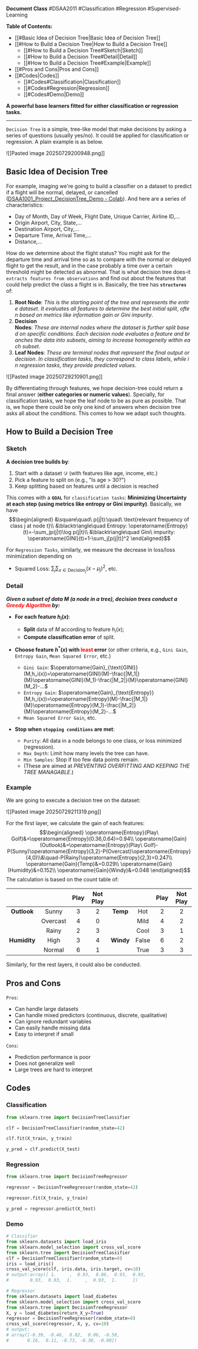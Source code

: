 
**Document Class** #DSAA2011  #Classification  #Regression  #Supervised-Learning 

**Table of Contents:**
- [[#Basic Idea of Decision Tree|Basic Idea of Decision Tree]]
- [[#How to Build a Decision Tree|How to Build a Decision Tree]]
	- [[#How to Build a Decision Tree#Sketch|Sketch]]
	- [[#How to Build a Decision Tree#Detail|Detail]]
	- [[#How to Build a Decision Tree#Example|Example]]
- [[#Pros and Cons|Pros and Cons]]
- [[#Codes|Codes]]
	- [[#Codes#Classification|Classification]]
	- [[#Codes#Regression|Regression]]
	- [[#Codes#Demo|Demo]]

**A powerful base learners fitted for either classification or regression tasks.**

---
`Decision Tree` is a simple, tree-like model that make decisions by asking a series of questions (usually yes/no). It could be applied for classification or regression. A plain example is as below.

![[Pasted image 20250729200948.png]]

## Basic Idea of Decision Tree

For example, imaging we're going to build a classifier on a dataset to predict if a flight will be normal, delayed, or cancelled ([DSAA1001_Project_DecisionTree_Demo - Colab](https://colab.research.google.com/drive/1bZcryXzMgBun7aheC2LptQvX45cTy1od#scrollTo=nMILeAyctVX7)). And here are a series of characteristics:
- Day of Month, Day of Week, Flight Date, Unique Carrier, Airline ID,...
- Origin Airport, City, State,...
- Destination Airport, City,...
- Departure Time, Arrival Time,...
- Distance,...

How do we determine about the flight status? You might ask for the departure time and arrival time so as to compare with the normal or delayed flight to get the result, and in the case probably a time over a certain threshold might be detected as abnormal. That is what decision tree does-it `extracts features from observations` and find out about the features that could help predict the class a flight is in. Basically, the tree has **`structures`** of:

1. **Root Node**: _This_ _is_ _the_ _starting_ _point_ _of_ _the_ _tree_ _and_ _represents_ _the_ _entire_ _dataset_. _It_ _evaluates_ _all_ _features_ _to_ _determine_ _the_ _best_ _initial_ _split_, _often_ _based_ _on_ _metrics_ _like_ _information_ _gain_ _or_ _Gini_ _impurity_.
2. **Decision Nodes**: _These_ _are_ _internal_ _nodes_ _where_ _the_ _dataset_ _is_ _further_ _split_ _based_ _on_ _specific_ _conditions_. _Each_ _decision_ _node_ _evaluates_ _a_ _feature_ _and_ _branches_ _the_ _data_ _into_ _subsets_, _aiming_ _to_ _increase_ _homogeneity_ _within_ _each_ _subset_.
3. **Leaf Nodes**: _These_ _are_ _terminal_ _nodes_ _that_ _represent_ _the_ _final_ _output_ _or_ _decision_. _In_ _classification_ _tasks_, _they_ _correspond_ _to_ _class_ _labels_, _while_ _in_ _regression_ _tasks_, _they_ _provide_ _predicted_ _values_.

![[Pasted image 20250729210901.png]]

By differentiating through features, we hope decision-tree could return a final answer (**either categories or numeric values**). Specially, for classification tasks, we hope the leaf node to be as pure as possible. That is, we hope there could be only one kind of answers when decision tree asks all about the conditions. This comes to how we adapt such thoughts.

## How to Build a Decision Tree

### Sketch

**A decision tree builds by**:
1. Start with a dataset $\mathcal{D}$ (with features like age, income, etc.)
2. Pick a feature to split on (e.g., "Is age > 30?")
3. Keep splitting based on features until a decision is reached

This comes with a **`GOAL`** for `classification tasks`:
**Minimizing Uncertainty at each step (using metrics like entropy or Gini impurity)**. Basically, we have
$$\begin{aligned}
&\square\quad\ p(j|t):\quad\ \text{relevant frequency of class j at node t}\\
&\blacktriangle\quad Entropy: \operatorname{Entropy}(t)=-\sum_jp(j|t)\log p(j|t)\\
&\blacktriangle\quad Gini\ impurity: \operatorname{GINI}(t)=1-\sum_j[p(j|t)]^2
\end{aligned}$$

For `Regression Tasks`, similarly, we measure the decrease in loss/loss minimization depending on
- Squared Loss: $\sum_j\sum_{x\in \text{Decision}_j}(x-\mu_j)^2$, etc.

### Detail

***Given a subset of data $M$ (a node in a tree), decision trees conduct a <font color=red>Greedy Algorithm</font> by:***

- **For each feature $h_i(x)$**:
	- **Split** data of $M$ according to feature $h_i(x)$;
	- **Compute classification error** of split.
	
- **Choose feature $h^*(x)$ with <font color=red>least</font> error** (or other criteria, e.g., `Gini Gain`, `Entropy Gain`, `Mean Squared Error`, etc.)
	- `Gini Gain`: $\operatorname{Gain}_{\text{GINI}}(M,h_i(x))=\operatorname{GINI}(M)-\frac{|M_1|}{M}\operatorname{GINI}(M_1)-\frac{|M_2|}{M}\operatorname{GINI}(M_2)-...$
	- `Entropy Gain`: $\operatorname{Gain}_{\text{Entropy}}(M,h_i(x))=\operatorname{Entropy}(M)-\frac{|M_1|}{M}\operatorname{Entropy}(M_1)-\frac{|M_2|}{M}\operatorname{Entropy}(M_2)-...$
	- `Mean Squared Error Gain`, etc.
	
- **Stop when `stopping conditions` are met**:
	- `Purity`: All data in a node belongs to one class, or loss minimized (regression).
	- `Max Depth`: Limit how many levels the tree can have.
	- `Min Samples`: Stop if too few data points remain.
	- (These are aimed at *PREVENTING OVERFITTING AND KEEPING THE TREE MANAGABLE*.)
	

### Example

We are going to execute a decision tree on the dataset:

![[Pasted image 20250729211319.png]]

For the first layer, we calculate the gain of each features:
$$\begin{aligned}
\operatorname{Entropy}(Play\ Golf)&=\operatorname{Entropy}(0.36,0.64)=0.94\\
\operatorname{Gain}(Outlook)&=\operatorname{Entropy}(Play\ Golf)-P(Sunny)\operatorname{Entropy}(3,2)-P(Overcast)\operatorname{Entropy}(4,0)\\&\quad-P(Rainy)\operatorname{Entropy}(2,3)=0.247\\
\operatorname{Gain}(Temp)&=0.029\\
\operatorname{Gain}(Humidity)&=0.152\\
\operatorname{Gain}(Windy)&=0.048
\end{aligned}$$
The calculation is based on the count table of:

|              |          | Play | Not Play |           |       | Play | Not Play |
| :----------: | :------: | :--: | :------: | :-------: | :---: | :--: | :------: |
| **Outlook**  |  Sunny   |  3   |    2     | **Temp**  |  Hot  |  2   |    2     |
|              | Overcast |  4   |    0     |           | Mild  |  4   |    2     |
|              |  Rainy   |  2   |    3     |           | Cool  |  3   |    1     |
| **Humidity** |   High   |  3   |    4     | **Windy** | False |  6   |    2     |
|              |  Normal  |  6   |    1     |           | True  |  3   |    3     |
Similarly, for the rest layers, it could also be conducted.

## Pros and Cons

`Pros`:
- Can handle large datasets
- Can handle mixed predictors (continuous, discrete, qualitative)
- Can ignore redundant variables
- Can easily handle missing data
- Easy to interpret if small

`Cons`:
- Prediction performance is poor
- Does not generalize well
- Large trees are hard to interpret

## Codes

### Classification

```python
from sklearn.tree import DecisionTreeClassifier

clf = DecisionTreeClassifier(random_state=42)

clf.fit(X_train, y_train)

y_pred = clf.predict(X_test)
```

### Regression

```python
from sklearn.tree import DecisionTreeRegressor

regressor = DecisionTreeRegressor(random_state=42)

regressor.fit(X_train, y_train)

y_pred = regressor.predict(X_test)
```

### Demo

```python
# Classifier
from sklearn.datasets import load_iris
from sklearn.model_selection import cross_val_score
from sklearn.tree import DecisionTreeClassifier
clf = DecisionTreeClassifier(random_state=0)
iris = load_iris()
cross_val_score(clf, iris.data, iris.target, cv=10)
# output:array([ 1.     ,  0.93,  0.86,  0.93,  0.93,
#        0.93,  0.93,  1.     ,  0.93,  1.      ])

# Regressor
from sklearn.datasets import load_diabetes
from sklearn.model_selection import cross_val_score
from sklearn.tree import DecisionTreeRegressor
X, y = load_diabetes(return_X_y=True)
regressor = DecisionTreeRegressor(random_state=0)
cross_val_score(regressor, X, y, cv=10)
# output:
# array([-0.39, -0.46,  0.02,  0.06, -0.50,
#       0.16,  0.11, -0.73, -0.30, -0.00])
```
